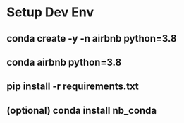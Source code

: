 # Setup Dev Env
## conda create -y -n airbnb python=3.8
## conda airbnb python=3.8
## pip install -r requirements.txt
## (optional) conda install nb_conda
